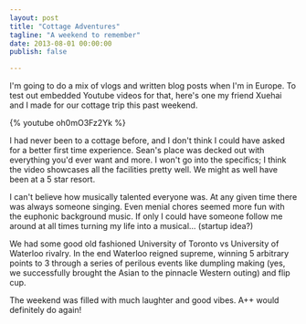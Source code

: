 ```yaml
---
layout: post
title: "Cottage Adventures"
tagline: "A weekend to remember"
date: 2013-08-01 00:00:00
publish: false

---
```


I'm going to do a mix of vlogs and written blog posts when I'm in Europe. To 
test out embedded Youtube videos for that, here's one my friend Xuehai and I 
made for our cottage trip this past weekend.

{% youtube oh0mO3Fz2Yk %}

I had never been to a cottage before, and I don't think I could have asked for a 
better first time experience. Sean's place was decked out with everything you'd 
ever want and more. I won't go into the specifics; I think the video showcases 
all the facilities pretty well. We might as well have been at a 5 star resort.

I can't believe how musically talented everyone was. At any given time there was 
always someone singing. Even menial chores seemed more fun with the euphonic 
background music. If only I could have someone follow me around at all times 
turning my life into a musical... (startup idea?)

We had some good old fashioned University of Toronto vs University of Waterloo 
rivalry. In the end Waterloo reigned supreme, winning 5 arbitrary points to 3 
through a series of perilous events like dumpling making (yes, we successfully 
brought the Asian to the pinnacle Western outing) and flip cup.

The weekend was filled with much laughter and good vibes. A++ would definitely 
do again!
